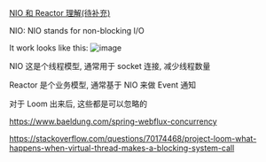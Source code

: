 [NIO 和 Reactor 理解(待补充)](https://github.com/bxb100/blog/issues/26)

NIO: NIO stands for non-blocking I/O

It work looks like this:
![image](https://user-images.githubusercontent.com/20685961/192730676-ea8e3234-4b51-4b16-8dcd-27a70c669a45.png)

NIO 这是个线程模型, 通常用于 socket 连接, 减少线程数量

Reactor 是个业务模型, 通常基于 NIO 来做 Event 通知

对于 Loom 出来后, 这些都是可以忽略的

https://www.baeldung.com/spring-webflux-concurrency

https://stackoverflow.com/questions/70174468/project-loom-what-happens-when-virtual-thread-makes-a-blocking-system-call

